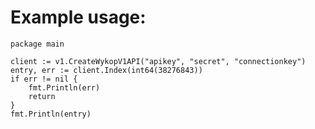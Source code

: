 # Example usage:
	package main

	client := v1.CreateWykopV1API("apikey", "secret", "connectionkey")
	entry, err := client.Index(int64(38276843))
	if err != nil {
		fmt.Println(err)
		return
	}
	fmt.Println(entry)
